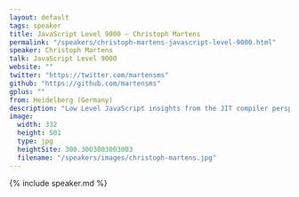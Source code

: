 ```yaml
---
layout: default
tags: speaker
title: JavaScript Level 9000 – Christoph Martens
permalink: "/speakers/christoph-martens-javascript-level-9000.html"
speaker: Christoph Martens
talk: JavaScript Level 9000
website: ""
twitter: "https://twitter.com/martensms"
github: "https://github.com/martensms"
gplus: ""
from: Heidelberg (Germany)
description: "Low Level JavaScript insights from the JIT compiler perspective. From Garbage Collection and Tracing algorithms to callsite analysis, native data types (Array, Object, Function, Function templates) and their implementations, unboxing and hash optimizations, fake operator overloads, ASM branches, branch prediction on the CPU and Hidden Classes in V8 to highlevel usage examples inside game engines and how these can be optimized."
image:
  width: 332
  height: 501
  type: jpg
  heightSite: 300.3003003003003
  filename: "/speakers/images/christoph-martens.jpg"
---
```


{% include speaker.md %}
